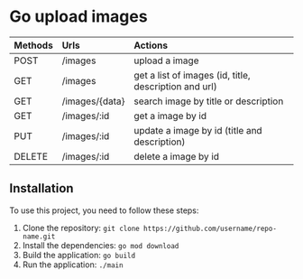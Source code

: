 # Go upload images

| Methods | Urls           | Actions                                               |
| :------ | :------------- | :---------------------------------------------------- |
| POST    | /images        | upload a image                                        |
| GET     | /images        | get a list of images (id, title, description and url) |
| GET     | /images/{data} | search image by title or description                  |
| GET     | /images/:id    | get a image by id                                     |
| PUT     | /images/:id    | update a image by id (title and description)          |
| DELETE  | /images/:id    | delete a image by id                                  |

## Installation

To use this project, you need to follow these steps:

1. Clone the repository: `git clone https://github.com/username/repo-name.git`
2. Install the dependencies: `go mod download`
3. Build the application: `go build`
4. Run the application: `./main`

